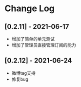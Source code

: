 # Change Log

## [0.2.11] - 2021-06-17
- 增加了简单的单元测试
- 增加了管理员直接管理订阅的能力

## [0.2.12] - 2021-06-24
- 微博tag支持
- 修复bug

